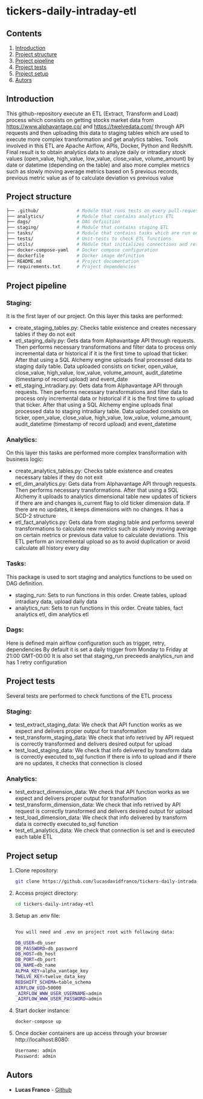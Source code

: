 # tickers-daily-intraday-etl

## Contents
1. [Introduction](#introduction)
2. [Project structure](#project_structure)
3. [Project pipeline](#project_pipeline)
4. [Project tests](#project_tests)
5. [Project setup](#configuration)
5. [Autors](#autors)

## Introduction

This github-repository execute an ETL (Extract, Transform and Load) process which consists on getting stocks market data from https://www.alphavantage.co/ and https://twelvedata.com/ through API requests and then uploading this data to staging tables which are used to execute more complex transformation and get analytics tables. Tools involved in this ETL are Apache Airflow, APIs, Docker, Python and Redshift.
Final result is to obtain analytics data to analyze daily or intradiary stock values (open_value, high_value, low_value, close_value, volume_amount) by date or datetime (depending on the table) and also more complex metrics such as slowly moving average metrics based on 5 previous records, previous metric value as of to calculate deviation vs previous value

## Project structure 

```bash
├── .github/              # Module that runs tests on every pull-request and push to main
├── analytics/            # Module that contains analytics ETL
├── dags/                 # DAG definition
├── staging/              # Module that contains staging ETL
├── tasks/                # Module that contains tasks which are run on DAG
├── tests/                # Unit-tests to check ETL functions
├── utils/                # Module that initializes connections and retrieves enviroment variables
├── docker-compose-yaml   # Docker compose configuration
├── dockerfile            # Docker image definition
├── README.md             # Project documentation
├── requirements.txt      # Project dependencies
```

## Project pipeline 

### Staging:

It is the first layer of our project. On this layer this tasks are performed: 

- create_staging_tables.py: Checks table existence and creates necessary tables if they do not exit
- etl_staging_daily.py: Gets data from Alphavantage API through requests. Then performs necessary transformations and filter data to process only incremental data or historical if it is the first time to upload that ticker. After that using a SQL Alchemy engine uploads final processed data to staging daily table. Data uploaded consists on ticker, open_value, close_value, high_value, low_value, volume_amount, audit_datetime (timestamp of record upload) and event_date
- etl_staging_intradiary.py: Gets data from Alphavantage API through requests. Then performs necessary transformations and filter data to process only incremental data or historical if it is the first time to upload that ticker. After that using a SQL Alchemy engine uploads final processed data to staging intradiary table. Data uploaded consists on ticker, open_value, close_value, high_value, low_value, volume_amount, audit_datetime (timestamp of record upload) and event_datetime

### Analytics:

On this layer this tasks are performed more complex transformation with business logic: 

- create_analytics_tables.py: Checks table existence and creates necessary tables if they do not exit
- etl_dim_analytics.py: Gets data from Alphavantage API through requests. Then performs necessary transformations. After that using a SQL Alchemy it uploads to analytics dimensional table new updates of tickers if there are and changes is_current flag to old ticker dimension data. If there are no updates, it keeps dimensions with no changes. It has a SCD-2 structure 
- etl_fact_analytics.py: Gets data from staging table and performs several transformations to calculate new metrics such as slowly moving average on certain metrics or previous data value to calculate deviations. This ETL perform an incremental upload so as to avoid duplication or avoid calculate all history every day

### Tasks: 

This package is used to sort staging and analytics functions to be used on DAG definition.

- staging_run: Sets to run functions in this order. Create tables, upload intradiary data, upload daily data
- analytics_run: Sets to run functions in this order. Create tables, fact analytics etl, dim analytics etl

### Dags:

Here is defined main airflow configuration such as trigger, retry, dependencies
By default it is set a daily trigger from Monday to Friday at 21:00 GMT-00:00
It is also set that staging_run preceeds analytics_run and has 1 retry configuration

## Project tests 

Several tests are performed to check functions of the ETL process

### Staging:

- test_extract_staging_data: We check that API function works as we expect and delivers proper output for transformation
- test_transform_staging_data: We check that info retrived by API request is correctly transformed and delivers desired output for upload
- test_load_staging_data: We check that info delivered by transform data is correctly executed to_sql function if there is info to upload and if there are no updates, it checks that connection is closed

### Analytics:

- test_extract_dimension_data: We check that API function works as we expect and delivers proper output for transformation
- test_transform_dimension_data: We check that info retrived by API request is correctly transformed and delivers desired output for upload
- test_load_dimension_data: We check that info delivered by transform data is correctly executed to_sql function
- test_etl_analytics_data: We check that connection is set and is executed each table ETL

## Project setup

1. Clone repository:
    ```bash
    git clone https://github.com/lucasdavidfranco/tickers-daily-intraday-etl.git
    ```

2. Access project directory:
    ```bash
    cd tickers-daily-intraday-etl
    ```

3. Setup an .env file:
    ```bash

    You will need and .env on project root with following data:
    
    DB_USER=db_user
    DB_PASSWORD=db_password
    DB_HOST=db_host
    DB_PORT=db_port
    DB_NAME=db_name
    ALPHA_KEY=alpha_vantage_key
    TWELVE_KEY=twelve_data_key
    REDSHIFT_SCHEMA=table_schema
    AIRFLOW_UID=50000
    _AIRFLOW_WWW_USER_USERNAME=admin
    _AIRFLOW_WWW_USER_PASSWORD=admin
    
    ```

4. Start docker instance:
    ```bash
    docker-compose up
    ```

5. Once docker containers are up access through your browser http://localhost:8080:
    ```bash
    Username: admin
    Password: admin
    ```

## Autors

- **Lucas Franco** - [Github](https://github.com/lucasdavidfranco)
